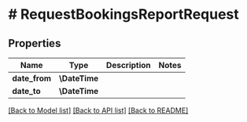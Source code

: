 # # RequestBookingsReportRequest

## Properties

Name | Type | Description | Notes
------------ | ------------- | ------------- | -------------
**date_from** | **\DateTime** |  |
**date_to** | **\DateTime** |  |

[[Back to Model list]](../../README.md#models) [[Back to API list]](../../README.md#endpoints) [[Back to README]](../../README.md)
